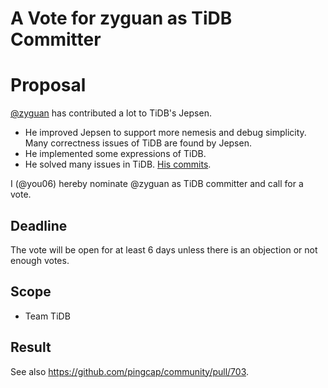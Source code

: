 # A Vote for zyguan as TiDB Committer

# Proposal

[@zyguan](https://github.com/zyguan) has contributed a lot to TiDB's Jepsen.

- He improved Jepsen to support more nemesis and debug simplicity. Many correctness issues of TiDB are found by Jepsen.
- He implemented some expressions of TiDB.
- He solved many issues in TiDB. [His commits](https://github.com/pingcap/tidb/commits?author=zyguan).

I (@you06) hereby nominate @zyguan as TiDB committer and call for a vote.

## Deadline

The vote will be open for at least 6 days unless there is an objection or not enough votes.

## Scope

* Team TiDB

## Result

See also https://github.com/pingcap/community/pull/703.
